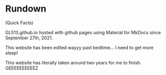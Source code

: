 # Rundown
(Quick Facts)

GL513.github.io hosted with github pages using Material for MkDocs since September 27th, 2021.

This website has been edited wayyy past bedtime... I need to get more sleep!

This website has literally taken around two years for me to finish. GEEEEEEEEEEZ
